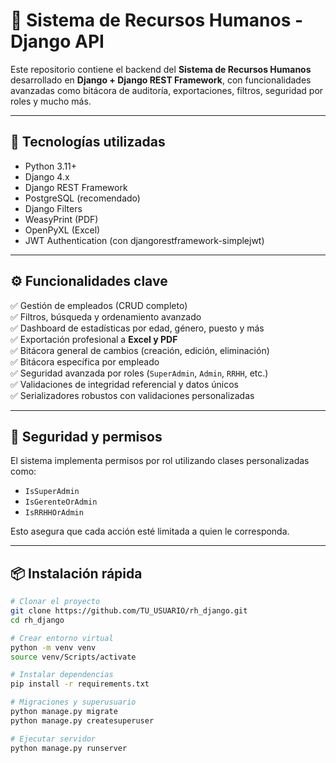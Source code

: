 # 🧠 Sistema de Recursos Humanos - Django API

Este repositorio contiene el backend del **Sistema de Recursos Humanos** desarrollado en **Django + Django REST Framework**, con funcionalidades avanzadas como bitácora de auditoría, exportaciones, filtros, seguridad por roles y mucho más.

---

## 🚀 Tecnologías utilizadas

- Python 3.11+
- Django 4.x
- Django REST Framework
- PostgreSQL (recomendado)
- Django Filters
- WeasyPrint (PDF)
- OpenPyXL (Excel)
- JWT Authentication (con djangorestframework-simplejwt)

---

## ⚙️ Funcionalidades clave

✅ Gestión de empleados (CRUD completo)  
✅ Filtros, búsqueda y ordenamiento avanzado  
✅ Dashboard de estadísticas por edad, género, puesto y más  
✅ Exportación profesional a **Excel y PDF**  
✅ Bitácora general de cambios (creación, edición, eliminación)  
✅ Bitácora específica por empleado  
✅ Seguridad avanzada por roles (`SuperAdmin`, `Admin`, `RRHH`, etc.)  
✅ Validaciones de integridad referencial y datos únicos  
✅ Serializadores robustos con validaciones personalizadas  

---

## 🔐 Seguridad y permisos

El sistema implementa permisos por rol utilizando clases personalizadas como:

- `IsSuperAdmin`
- `IsGerenteOrAdmin`
- `IsRRHHOrAdmin`

Esto asegura que cada acción esté limitada a quien le corresponda.

---

## 📦 Instalación rápida

```bash
# Clonar el proyecto
git clone https://github.com/TU_USUARIO/rh_django.git
cd rh_django

# Crear entorno virtual
python -m venv venv
source venv/Scripts/activate

# Instalar dependencias
pip install -r requirements.txt

# Migraciones y superusuario
python manage.py migrate
python manage.py createsuperuser

# Ejecutar servidor
python manage.py runserver

